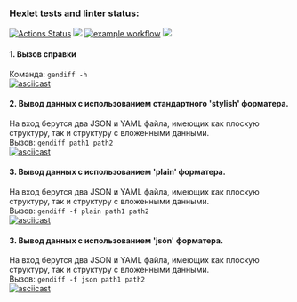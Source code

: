 ### Hexlet tests and linter status:
[![Actions Status](https://github.com/Aluwian/python-project-50/workflows/hexlet-check/badge.svg)](https://github.com/Aluwian/python-project-50/actions)
<a href="https://codeclimate.com/github/Aluwian/python-project-50/maintainability"><img src="https://api.codeclimate.com/v1/badges/69e89ae623d0f59aac97/maintainability" /></a>
[![example workflow](https://github.com/Aluwian/python-project-50/actions/workflows/mytest.yml/badge.svg)](https://github.com/Aluwian/python-project-50/actions/workflows/mytest.yml)
<a href="https://codeclimate.com/github/Aluwian/python-project-50/test_coverage"><img src="https://api.codeclimate.com/v1/badges/69e89ae623d0f59aac97/test_coverage" /></a>


#### 1. Вызов справки  
Команда: `gendiff -h`  
[![asciicast](https://asciinema.org/a/Fv0M8g68vdzhl62M8TMPD6ZXY.svg)](https://asciinema.org/a/Fv0M8g68vdzhl62M8TMPD6ZXY)

#### 2.  Вывод данных с использованием стандартного 'stylish' форматера.  
На вход берутся два JSON и YAML файла, имеющих как плоскую структуру, так и структуру с вложенными данными.  
Вызов: `gendiff path1 path2`    
[![asciicast](https://asciinema.org/a/UWGZkIY6SW0Rt5912GgLgHA7s.svg)](https://asciinema.org/a/UWGZkIY6SW0Rt5912GgLgHA7s)

#### 3. Вывод данных с использованием 'plain' форматера.
На вход берутся два JSON и YAML файла, имеющих как плоскую структуру, так и структуру с вложенными данными.  
Вызов: `gendiff -f plain path1 path2`     
[![asciicast](https://asciinema.org/a/sSygjjLuWW30EqCb3PN8LSh3f.svg)](https://asciinema.org/a/sSygjjLuWW30EqCb3PN8LSh3f)

#### 3. Вывод данных с использованием 'json' форматера.
На вход берутся два JSON и YAML файла, имеющих как плоскую структуру, так и структуру с вложенными данными.  
Вызов: `gendiff -f json path1 path2`    
[![asciicast](https://asciinema.org/a/WJQd72BgyYVEvOMcoYZaHkXOZ.svg)](https://asciinema.org/a/WJQd72BgyYVEvOMcoYZaHkXOZ)
